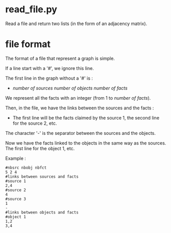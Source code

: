# read_file.py

Read a file and return two lists (in the form of an adjacency matrix).

# file format

The format of a file that represent a graph is simple.

If a line start with a '#', we ignore this line.

The first line in the graph without a '#' is :

- *number of sources* *number of objects* *number of facts*

We represent all the facts with an integer (from 1 to *number of facts*).

Then, in the file, we have the links between the sources and the facts :

- The first line will be the facts claimed by the source 1, the second line for the source 2, etc.

The character '-' is the separator between the sources and the objects.

Now we have the facts linked to the objects in the same way as the sources. The first line for the object 1, etc.

Example :

```
#nbsrc nbobj nbfct
5 2 4
#links between sources and facts
#source 1
2,4
#source 2
4
#source 3
1
-
#links between objects and facts
#object 1
1,2
3,4
```